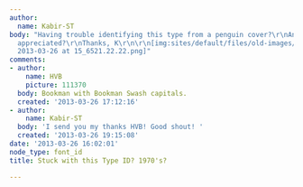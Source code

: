 ```yaml
---
author:
  name: Kabir-ST
body: "Having trouble identifying this type from a penguin cover?\r\nAny ideas anyone?\r\n\r\nMuch
  appreciated?\r\nThanks, K\r\n\r\n[img:sites/default/files/old-images/Screen Shot
  2013-03-26 at 15_6521.22.22.png]"
comments:
- author:
    name: HVB
    picture: 111370
  body: Bookman with Bookman Swash capitals.
  created: '2013-03-26 17:12:16'
- author:
    name: Kabir-ST
  body: 'I send you my thanks HVB! Good shout! '
  created: '2013-03-26 19:15:08'
date: '2013-03-26 16:02:01'
node_type: font_id
title: Stuck with this Type ID? 1970's?

---
```

